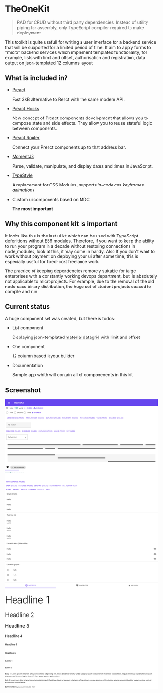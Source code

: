 
# TheOneKit

> RAD for CRUD without third party dependencies. Instead of utility piping for assembly, only TypeScript compiler required to make deployment

This toolkit is quite usefull for writing a user interface for a backend service that will be supported for a limited period of time. It aim to apply forms to "micro" backend services which implement templated functionality, for example, lists with limit and offset, authorisation and registration, data output on json-templated 12 columns layout

## What is included in?

 - [Preact](https://preactjs.com/)

    Fast 3kB alternative to React with the same modern API.

 - [Preact Hooks](https://preactjs.com/guide/v10/hooks)

    New concept of Preact components development that allows you to compose state and side effects. They allow you to reuse stateful logic between components.

 - [Preact Router](https://github.com/preactjs/preact-router)

    Connect your Preact components up to that address bar.

 - [MomentJS](https://momentjs.com/)

    Parse, validate, manipulate, and display dates and times in JavaScript.

 - [TypeStyle](https://github.com/typestyle/typestyle)

    A replacement for CSS Modules, supports *in-code css keyframes animations*

 - Custom ui components based on MDC

    **The most important**

## Why this component kit is important

It looks like this is the last ui kit which can be used with TypeScript defenitions without ES6 modules. Therefore, if you want to keep the ability to run your program in a decade without restoring connections in node_modules, look at this, it may come in handy. Also If you don't want to work without payment on deploying your ui after some time, this is especially useful for fixed-cost freelance work.

The practice of keeping dependencies remotely suitable for large enterprises with a constantly working devops department, but, is absolutely not applicable to microprojects. For example, due to the removal of the old node-sass binary distribution, the huge set of student projects ceased to compile and run

## Current status

A huge component set was created, but there is todos:

 - List component

   Displaying json-templated [material datagrid](https://material.io/develop/web/components/data-tables/) with limit and offset 

 - One component

   12 column based layout builder

 - Documentation

   Sample app whith will contain all of componenents in this kit

## Screenshot

![Screenshot](assets/img/screenshot.png)
